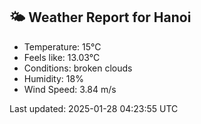 <!-- WEATHER-START -->
## 🌤 Weather Report for Hanoi

- Temperature: 15°C
- Feels like: 13.03°C
- Conditions: broken clouds
- Humidity: 18%
- Wind Speed: 3.84 m/s

Last updated: 2025-01-28 04:23:55 UTC
<!-- WEATHER-END -->
